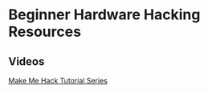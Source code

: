 # Beginner Hardware Hacking Resources

## Videos

[Make Me Hack Tutorial Series](https://www.youtube.com/watch?v=LSQf3iuluYo)  

